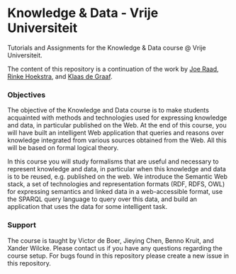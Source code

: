 # Knowledge & Data - Vrije Universiteit

Tutorials and Assignments for the Knowledge &amp; Data course @ Vrije Universiteit.

The content of this repository is a continuation of the work by [Joe Raad](https://github.com/raadjoe), [Rinke Hoekstra](https://github.com/RinkeHoekstra), and [Klaas de Graaf](https://github.com/kadevgraaf).


### Objectives

The objective of the Knowledge and Data course is to make students acquainted with methods and technologies used for expressing knowledge and data, in particular published on the Web. At the end of this course, you will have built an intelligent Web application that queries and reasons over knowledge integrated from various sources obtained from the Web. All this will be based on formal logical theory.

In this course you will study formalisms that are useful and necessary to represent knowledge and data, in particular when this knowledge and data is to be reused, e.g. published on the web. We introduce the Semantic Web stack, a set of technologies and representation formats (RDF, RDFS, OWL) for expressing semantics and linked data in a web-accessible format, use the SPARQL query language to query over this data, and build an application that uses the data for some intelligent task.

### Support

The course is taught by Victor de Boer, Jieying Chen, Benno Kruit, and Xander Wilcke. Please contact us if you have any questions regarding the course setup. For bugs found in this repository please create a new issue in this repository.
